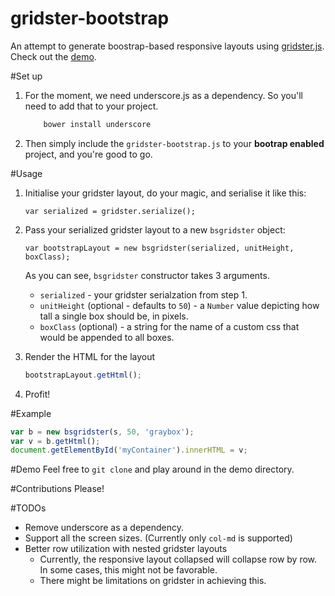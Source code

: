 gridster-bootstrap
==================
An attempt to generate boostrap-based responsive layouts using [gridster.js](https://github.com/ducksboard/gridster.js). Check out the [demo](https://rawgithub.com/ncthis/gridster-bootstrap/master/demo/index.html).

#Set up
1. For the moment, we need underscore.js as a dependency. So you'll need to add that to your project.
    ```sh
    	bower install underscore
    ```

2. Then simply include the `gridster-bootstrap.js` to your **bootrap enabled** project, and you're good to go.

#Usage
1. Initialise your gridster layout, do your magic, and serialise it like this:
    ```
    var serialized = gridster.serialize();
    ```

2. Pass your serialized gridster layout to a new `bsgridster` object:
    ```
    var bootstrapLayout = new bsgridster(serialized, unitHeight, boxClass);
    ```
	As you can see, `bsgridster` constructor takes 3 arguments.
	* `serialized` - your gridster serialzation from step 1.
	* `unitHeight` (optional - defaults to `50`) - a `Number` value depicting how tall a single box should be, in pixels.
	* `boxClass` (optional) - a string for the name of a custom css that would be appended to all boxes.
3. Render the HTML for the layout

	```js
	bootstrapLayout.getHtml();
	```
	
4. Profit!

#Example
```js
var b = new bsgridster(s, 50, 'graybox');
var v = b.getHtml();
document.getElementById('myContainer').innerHTML = v;
```

#Demo
Feel free to `git clone` and play around in the demo directory.

#Contributions
Please!

#TODOs
* Remove underscore as a dependency.
* Support all the screen sizes. (Currently only `col-md` is supported)
* Better row utilization with nested gridster layouts
	* Currently, the responsive layout collapsed will collapse row by row. In some cases, this might not be favorable.
	* There might be limitations on gridster in achieving this.
